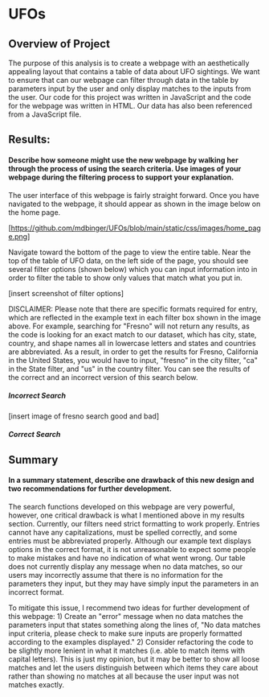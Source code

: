 # UFOs
## Overview of Project
The purpose of this analysis is to create a webpage with an aesthetically appealing layout that contains a table of data about UFO sightings. We want to ensure that can our webpage can filter through data in the table by parameters input by the user and only display matches to the inputs from the user. Our code for this project was written in JavaScript and the code for the webpage was written in HTML. Our data has also been referenced from a JavaScript file.


## Results: 
#### Describe how someone might use the new webpage by walking her through the process of using the search criteria. Use images of your webpage during the filtering process to support your explanation.
The user interface of this webpage is fairly straight forward. Once you have navigated to the webpage, it should appear as shown in the image below on the home page. 

[https://github.com/mdbinger/UFOs/blob/main/static/css/images/home_page.png]

Navigate toward the bottom of the page to view the entire table. Near the top of the table of UFO data, on the left side of the page, you should see several filter options (shown below) which you can input information into in order to filter the table to show only values that match what you put in. 

[insert screenshot of filter options]

DISCLAIMER: Please note that there are specific formats required for entry, which are reflected in the example text in each filter box shown in the image above. For example, searching for "Fresno" will not return any results, as the code is looking for an exact match to our dataset, which has city, state, country, and shape names all in lowercase letters and states and countries are abbreviated. As a result, in order to get the results for Fresno, California in the United States, you would have to input, "fresno" in the city filter, "ca" in the State filter, and "us" in the country filter. You can see the results of the correct and an incorrect version of this search below. 

##### Incorrect Search
[insert image of fresno search good and bad]

##### Correct Search


## Summary 
#### In a summary statement, describe one drawback of this new design and two recommendations for further development.

The search functions developed on this webpage are very powerful, however, one critical drawback is what I mentioned above in my results section. Currently, our filters need strict formatting to work properly. Entries cannot have any capitalizations, must be spelled correctly, and some entries must be abbreviated properly. Although our example text displays options in the correct format, it is not unreasonable to expect some people to make mistakes and have no indication of what went wrong. Our table does not currently display any message when no data matches, so our users may incorrectly assume that there is no information for the parameters they input, but they may have simply input the parameters in an incorrect format. 

To mitigate this issue, I recommend two ideas for further development of this webpage:
    1) Create an "error" message when no data matches the parameters input that states something along the lines of, "No data matches input criteria, please check to make sure inputs are properly formatted according to the examples displayed."
    2) Consider refactoring the code to be slightly more lenient in what it matches (i.e. able to match items with capital letters). This is just my opinion, but it may be better to show all loose matches and let the users distinguish between which items they care about rather than showing no matches at all because the user input was not matches exactly. 



